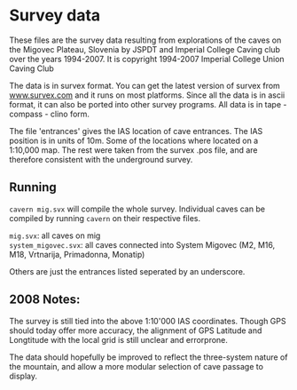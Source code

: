 # Survey data

These files are the survey data resulting from explorations of the
caves on the Migovec Plateau, Slovenia by JSPDT and Imperial 
College Caving club over the years 1994-2007.
It is copyright 1994-2007 Imperial College Union Caving Club

The data is in survex format. You can get the latest version of
survex from www.survex.com and it runs on most platforms. Since
all the data is in ascii format, it can also be ported into other
survey programs. All data is in tape - compass - clino form.

The file 'entrances' gives the IAS location of cave entrances. The
IAS position is in units of 10m. Some of the locations where 
located on a 1:10,000 map. The rest were taken from the survex .pos
file, and are therefore consistent with the underground survey.


## Running 

`cavern mig.svx`
will compile the whole survey. Individual caves can be compiled by
running `cavern` on their respective files.

`mig.svx`: all caves on mig  
`system_migovec.svx`: all caves connected into System Migovec (M2, M16, M18, Vrtnarija, Primadonna, Monatip)  

Others are just the entrances listed seperated by an underscore.


## 2008 Notes:
The survey is still tied into the above 1:10'000 IAS coordinates.
Though GPS should today offer more accuracy, the alignment of GPS
Latitude and Longtitude with the local grid is still unclear and 
errorprone.

The data should hopefully be improved to reflect the three-system 
nature of the mountain, and allow a more modular selection of cave 
passage to display.
